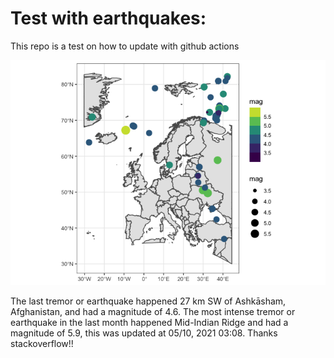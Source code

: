 <!-- README.md is generated from README.Rmd. Please edit that file -->

Test with earthquakes:
======================

This repo is a test on how to update with github actions

![](man/figures/README-unnamed-chunk-2-1.png)

The last tremor or earthquake happened 27 km SW of Ashkāsham,
Afghanistan, and had a magnitude of 4.6. The most intense tremor or
earthquake in the last month happened Mid-Indian Ridge and had a
magnitude of 5.9, this was updated at 05/10, 2021 03:08. Thanks
stackoverflow!!
